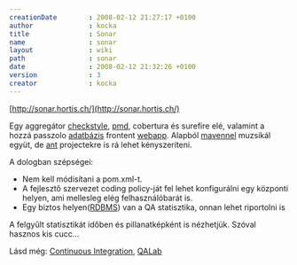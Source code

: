 ```yaml
---
creationDate        : 2008-02-12 21:27:17 +0100 
author              : kocka 
title               : Sonar 
name                : sonar 
layout              : wiki 
path                : sonar 
date                : 2008-02-12 21:32:26 +0100 
version             : 3 
creator             : kocka 
---
```

[http://sonar.hortis.ch/](http://sonar.hortis.ch/)

Egy aggregátor [checkstyle](checkstyle.html), [pmd](PMD.html), cobertura és surefire elé, valamint a hozzá passzolo [adatbázis](RDBMS.html) frontent [webapp](webapp.html). Alapból [mavennel](maven/maven2.html) muzsikál együt, de [ant](ant.html) projectekre is rá lehet kényszeríteni.

A dologban szépségei:

*   Nem kell módisítani a pom.xml-t.
*   A fejlesztő szervezet coding policy-ját fel lehet konfigurálni egy központi helyen, ami mellesleg elég felhasználóbarát is.
*   Egy biztos helyen([RDBMS](RDBMS.html)) van a QA statisztika, onnan lehet riportolni is

A felgyűlt statisztikát időben és pillanatképként is nézhetjük. Szóval hasznos kis cucc...

Lásd még: [Continuous Integration](Continuous%20Integration.html), [QALab](qalab.html)


